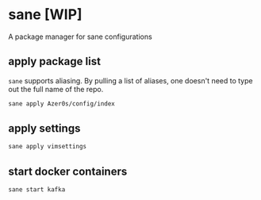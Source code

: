 # sane [WIP]

A package manager for sane configurations

## apply package list

`sane` supports aliasing. By pulling a list of aliases, one doesn't need to type out the full name of the repo.

```bash
sane apply Azer0s/config/index
```

## apply settings

```bash
sane apply vimsettings
```

## start docker containers

```bash
sane start kafka
```
